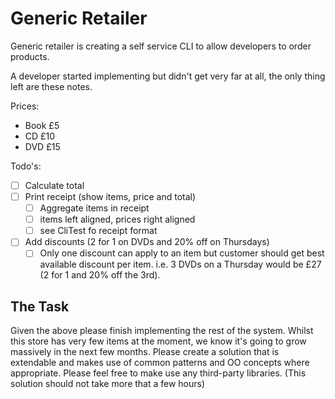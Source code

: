 # Generic Retailer

Generic retailer is creating a self service CLI to allow developers to order products.

A developer started implementing but didn't get very far at all, the only thing left are these notes.

Prices:
 - Book £5
 - CD  £10
 - DVD £15
 
Todo's:

 - [ ] Calculate total
 - [ ] Print receipt (show items, price and total)
   - [ ] Aggregate items in receipt
   - [ ] items left aligned, prices right aligned
   - [ ] see CliTest fo receipt format
 - [ ] Add discounts (2 for 1 on DVDs and 20% off on Thursdays)
   - [ ] Only one discount can apply to an item but customer should get best available discount per item. i.e. 3 DVDs on a Thursday would be £27 (2 for 1 and 20% off the 3rd).

## The Task

Given the above please finish implementing the rest of the system. 
Whilst this store has very few items at the moment, we know it's going to grow massively in the next few months.
Please create a solution that is extendable and makes use of common patterns and OO concepts where appropriate.
Please feel free to make use any third-party libraries.
(This solution should not take more that a few hours)
 
